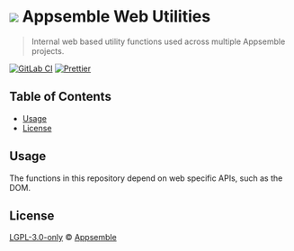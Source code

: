 # ![](https://gitlab.com/appsemble/appsemble/-/raw/0.34.1-test.2/config/assets/logo.svg) Appsemble Web Utilities

> Internal web based utility functions used across multiple Appsemble projects.

[![GitLab CI](https://gitlab.com/appsemble/appsemble/badges/0.34.1-test.2/pipeline.svg)](https://gitlab.com/appsemble/appsemble/-/releases/0.34.1-test.2)
[![Prettier](https://img.shields.io/badge/code_style-prettier-ff69b4.svg)](https://prettier.io)

## Table of Contents

- [Usage](#usage)
- [License](#license)

## Usage

The functions in this repository depend on web specific APIs, such as the DOM.

## License

[LGPL-3.0-only](https://gitlab.com/appsemble/appsemble/-/blob/0.34.1-test.2/LICENSE.md) ©
[Appsemble](https://appsemble.com)
